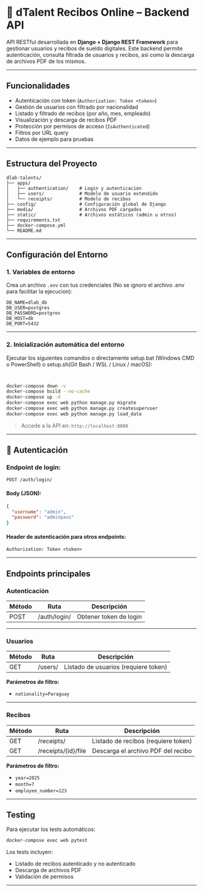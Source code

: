 # 📄 dTalent Recibos Online – Backend API

API RESTful desarrollada en **Django + Django REST Framework** para gestionar usuarios y recibos de sueldo digitales. Este backend permite autenticación, consulta filtrada de usuarios y recibos, así como la descarga de archivos PDF de los mismos.

---

##  Funcionalidades

-  Autenticación con token (`Authorization: Token <token>`)
-  Gestión de usuarios con filtrado por nacionalidad
-  Listado y filtrado de recibos (por año, mes, empleado)
-  Visualización y descarga de recibos PDF
-  Protección por permisos de acceso (`IsAuthenticated`)
-  Filtros por URL query
-  Datos de ejemplo para pruebas

---

##  Estructura del Proyecto

```
dlab-talents/
├── apps/
│   ├── authentication/    # Login y autenticación
│   ├── users/             # Modelo de usuario extendido
│   └── receipts/          # Modelo de recibos
├── config/                # Configuración global de Django
├── media/                 # Archivos PDF cargados
├── static/                # Archivos estáticos (admin u otros)
├── requirements.txt
├── docker-compose.yml
└── README.md
```

---

##  Configuración del Entorno

### 1. Variables de entorno

Crea un archivo `.env` con tus credenciales (No se ignoro el archivo .env para facilitar la ejecucion):

```env
DB_NAME=dlab_db
DB_USER=postgres
DB_PASSWORD=postgres
DB_HOST=db
DB_PORT=5432
```

---

### 2. Inicialización automática del entorno

Ejecutar los siguientes comandos o directamente setup.bat (Windows CMD o PowerShell) o setup.sh(Git Bash / WSL / Linux / macOS):

```bash


docker-compose down -v
docker-compose build --no-cache
docker-compose up -d
docker-compose exec web python manage.py migrate
docker-compose exec web python manage.py createsuperuser 
docker-compose exec web python manage.py load_data


```

> Accede a la API en: `http://localhost:8000`


---

## 🔑 Autenticación

### Endpoint de login:

```
POST /auth/login/
```

#### Body (JSON):

```json
{
  "username": "admin",
  "password": "adminpass"
}
```

#### Header de autenticación para otros endpoints:

```
Authorization: Token <token>
```

---

##  Endpoints principales

###  Autenticación

| Método | Ruta           | Descripción                  |
|--------|----------------|------------------------------|
| POST   | /auth/login/   | Obtener token de login       |

---

###  Usuarios

| Método | Ruta       | Descripción                              |
|--------|------------|------------------------------------------|
| GET    | /users/    | Listado de usuarios (requiere token)     |

**Parámetros de filtro:**
- `nationality=Paraguay`

---

###  Recibos

| Método | Ruta           | Descripción                              |
|--------|----------------|------------------------------------------|
| GET    | /receipts/     | Listado de recibos (requiere token)      |
| GET    | /receipts/{id}/file | Descarga el archivo PDF del recibo     |

**Parámetros de filtro:**
- `year=2025`
- `month=7`
- `employee_number=123`

---

##  Testing

Para ejecutar los tests automáticos:

```bash
docker-compose exec web pytest
```

Los tests incluyen:
- Listado de recibos autenticado y no autenticado
- Descarga de archivos PDF
- Validación de permisos

---


